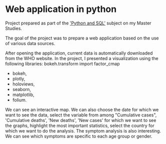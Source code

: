 # Web application in python


Project prepared as part of the ['Python and SQL'](https://usosweb.wne.uw.edu.pl/kontroler.php?_action=katalog2/przedmioty/pokazPrzedmiot&kod=2400-DS1SQL) subject on my Master Studies.


The goal of the project was to prepare a web application based on the use of various data sources.

After opening the application, current data is automatically downloaded from the WHO website. 
In the project, I presented a visualization using the following libraries:
bokeh.transform import factor_cmap
- bokeh,
- plotly,
- holoviews,
- seaborn,
- matplotlib,
- folium.


We can see an interactive map. We can also choose the date for which we want to see the data, select the variable from among "Cumulative cases", 'Cumulative deaths', 'New deaths', 'New cases' for which we want to see the graphs, highlight the most important statistics, select the country for which we want to do the analysis.
The symptom analysis is also interesting. We can see which symptoms are specific to each age group or gender.
